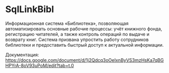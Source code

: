 # SqlLinkBibl
Информационная система «Библиотека», позволяющая автоматизировать основные рабочие процессы: учёт книжного фонда, регистрацию читателей, а также контроль операций по выдаче и возврату книг. Система призвана упростить работу сотрудников библиотеки и предоставить быстрый доступ к актуальной информации.

Документация: https://docs.google.com/document/d/1j2Qdcq3oOeIxnByVS3mzHsKa7qBGHPYrA-8oV93uPoM/edit?tab=t.0
